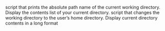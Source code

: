 script that prints the absolute path name of the current working directory.
Display the contents list of your current directory.
script that changes the working directory to the user’s home directory.
Display current directory contents in a long format
